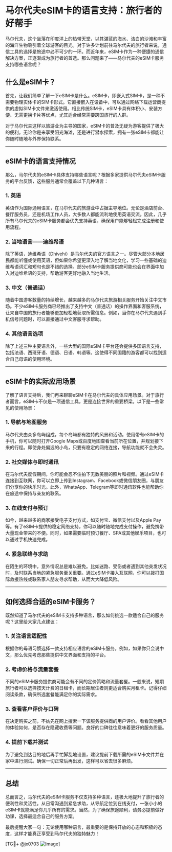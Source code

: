 # 马尔代夫eSIM卡的语言支持：旅行者的好帮手

马尔代夫，这个坐落在印度洋上的热带天堂，以其湛蓝的海水、洁白的沙滩和丰富的海洋生物吸引着全球游客的目光。对于许多计划前往马尔代夫的旅行者来说，通信工具的选择是旅途中必不可少的一环。而近年来，eSIM卡作为一种便捷的通信解决方案，正逐渐成为旅行者的首选。那么问题来了——马尔代夫的eSIM卡服务支持哪些语言呢？

## 什么是eSIM卡？

首先，让我们简单了解一下eSIM卡是什么。eSIM卡，即嵌入式SIM卡，是一种不需要物理实体卡的SIM卡形式。它直接嵌入在设备中，可以通过网络下载运营商提供的虚拟SIM卡文件来激活使用。相比传统SIM卡，eSIM卡具有体积小、安装方便、无需更换卡片等优点，尤其适合经常需要跨国旅行的人群。

对于马尔代夫这样以旅游业为主导的国家，eSIM卡的普及无疑为游客提供了极大的便利。无论你是来享受阳光海滩，还是进行潜水探索，拥有一张eSIM卡都能让你随时随地与外界保持联系。

---

## eSIM卡的语言支持情况

那么，马尔代夫的eSIM卡具体支持哪些语言呢？根据多家提供马尔代夫eSIM卡服务的平台反馈，这些服务通常会覆盖以下几种语言：

### 1. 英语
英语作为国际通用语言，在马尔代夫的旅游业中占据主导地位。无论是酒店前台、餐厅服务员，还是机场工作人员，大多数人都能流利地使用英语交流。因此，几乎所有马尔代夫的eSIM卡服务都会优先支持英语，确保用户能够轻松完成注册和使用流程。

### 2. 当地语言——迪维希语
除了英语，迪维希语（Dhivehi）是马尔代夫的官方语言之一。尽管大部分本地居民都能听懂或使用英语，但如果你希望更深入地了解当地文化，学习一些基础的迪维希语词汇和短句也是不错的选择。部分eSIM卡服务提供商可能也会在界面中加入对迪维希语的支持，帮助游客更好地融入当地生活。

### 3. 中文（普通话）
随着中国游客数量的持续增长，越来越多的马尔代夫旅游相关服务开始关注中文市场。不少eSIM卡服务商已经推出了支持中文（普通话）的操作界面和客服系统，让来自中国的旅行者能够更加轻松地获取所需信息。例如，当你在马尔代夫遇到手机信号问题时，可以直接通过中文客服寻求帮助。

### 4. 其他语言选项
除了上述三种主要语言外，一些大型的国际eSIM卡平台还会提供多国语言支持，包括法语、西班牙语、德语、日语、韩语等。这使得不同国籍的游客都可以找到适合自己母语的使用环境。

---

## eSIM卡的实际应用场景

了解了语言支持后，我们再来聊聊eSIM卡在马尔代夫的具体应用场景。对于旅行者而言，eSIM卡不仅是一项通信工具，更是连接世界的重要桥梁。以下是一些常见的使用场景：

### 1. 导航与地图服务
马尔代夫由众多岛屿组成，每个岛屿都有独特的风景和活动。使用带有eSIM卡的手机，你可以随时打开Google Maps或百度地图查看当前所在位置，并规划接下来的行程。即使身处偏远的小岛，只要有稳定的网络连接，导航功能就不会失灵。

### 2. 社交媒体与即时通讯
在马尔代夫度假期间，你可能会忍不住拍下无数美丽的照片和视频。通过eSIM卡连接到互联网，你可以立即上传到Instagram、Facebook或微信朋友圈，与朋友们分享你的快乐时光。此外，WhatsApp、Telegram等即时通讯软件也能帮助你在旅途中保持与亲友的联系。

### 3. 在线支付与预订
如今，越来越多的商家接受电子支付方式，如支付宝、微信支付以及Apple Pay等。有了eSIM卡提供的稳定网络支持，你可以随时随地完成支付操作，避免携带大量现金带来的不便。同时，如果需要临时预订餐厅、SPA或其他娱乐项目，也可以通过手机快速完成。

### 4. 紧急联络与求助
在陌生的环境中，意外情况总是难以避免。比如迷路、受伤或者遇到其他突发状况时，及时联系当地的紧急服务至关重要。通过eSIM卡接入互联网，你可以拨打国际救援热线或联系家人朋友寻求帮助，从而大大降低风险。

---

## 如何选择合适的eSIM卡服务？

既然知道了马尔代夫的eSIM卡支持多种语言，那么如何挑选一款适合自己的服务呢？这里给大家几点建议：

### 1. 关注语言适配性
根据你的母语习惯选择一款支持相应语言的eSIM卡服务。例如，如果你只会说中文，那么优先考虑那些提供中文界面和支持的平台。

### 2. 考虑价格与流量套餐
不同的eSIM卡服务提供商可能会有不同的定价策略和流量套餐。一般来说，短期旅行者可以选择按天计费的日租卡，而长期居住者则更适合购买月租卡。记得仔细阅读条款，确保所选套餐能满足你的实际需求。

### 3. 查看客户评价与口碑
在决定购买之前，不妨先在网上搜索一下该服务提供商的用户评价。看看其他用户的体验如何，是否存在隐藏收费等问题。良好的口碑往往意味着更好的服务质量。

### 4. 提前下载并测试
为了避免到达目的地后再手忙脚乱地设置，建议提前下载所需的eSIM卡文件并在家中进行测试。确保一切正常后再出发，这样可以省去很多麻烦。

---

## 总结

总而言之，马尔代夫的eSIM卡服务不仅支持多种语言，还极大地提升了旅行者的便利性和灵活性。从日常沟通到紧急求助，从导航定位到在线支付，一张小小的eSIM卡就能满足你几乎所有的需求。当然，为了确保旅途顺利，请务必提前做好功课，选择最适合自己的服务方案。

最后提醒大家一句：无论使用哪种语言，最重要的是保持开放的心态和积极的态度，这样才能真正享受到马尔代夫的独特魅力！

[TG💪+ @jx0703 ![Image](https://github.com/user-attachments/assets/dbca1d08-cadb-493c-b0ec-ad6f7a83f270)]